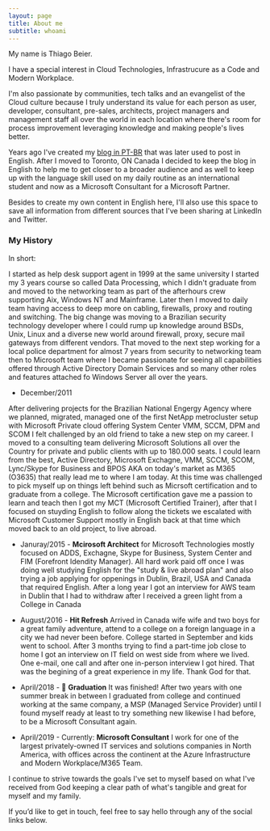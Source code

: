 ```yaml
---
layout: page
title: About me
subtitle: whoami
---
```


My name is Thiago Beier. 

I have a special interest in Cloud Technologies, Infrastrucure as a Code and Modern Workplace.

I'm also passionate by communities, tech talks and an evangelist of the Cloud culture because I truly understand its value for each person as user, developer, consultant, pre-sales, architects, project managers and management staff all over the world in each location where there's room for process improvement leveraging knowledge and making people's lives better.

Years ago I've created my [blog in PT-BR](http://thiagobeier.wordpress.com) that was later used to post in English. After I moved to Toronto, ON Canada I decided to keep the blog in English to help me to get closer to a broader audience and as well to keep up with the language skill used on my daily routine as an international student and now as a Microsoft Consultant for a Microsoft Partner.

Besides to create my own content in English here, I'll also use this space to save all information from different sources that I've been sharing at LinkedIn and Twitter.

### My History

In short:

I started as help desk support agent in 1999 at the same university I started my 3 years course so called Data Processing, which I didn't graduate from and moved to the networking team as part of the afterhours crew supporting Aix, Windows NT and Mainframe. Later then I moved to daily team having access to deep more on cabling, firewalls, proxy and routing and switching. The big change was moving to a Brazilian security technology developer where I could rump up knowledge around BSDs, Unix, Linux and a diverse new world around firewall, proxy, secure mail gateways from different vendors. That moved to the next step working for a local police department for almost 7 years from security to networking team then to Microsoft team where I became passionate for seeing all capabilities offered through Active Directory Domain Services and so many other roles and features attached fo Windows Server all over the years. 

* December/2011

After delivering projects for the Brazilian National Engergy Agency where we planned, migrated, managed one of the first NetApp metrocluster setup with Microsoft Private cloud offering System Center VMM, SCCM, DPM and SCOM I felt challenged by an old friend to take a new step on my career. I moved to a consulting team delivering Microsoft Solutions all over the Country for private and public clients with up to 180.000 seats. I could learn from the best, Active Directory, Microsoft Exchagne, VMM, SCCM, SCOM, Lync/Skype for Business and BPOS AKA on today's market as M365 (O3635) that really lead me to where I am today. At this time was challenged to pick myself up on things left behind such as Micrsoft certification and to graduate from a college. The Microsoft certification gave me a passion to learn and teach then I got my MCT (Microsoft Certified Trainer), after that I focused on stuyding English to follow along the tickets we escalated with Microsoft Customer Support mostly in English back at that time which moved back to an old project, to live abroad.


* Januray/2015 - **Mcirosoft Architect** for Microsoft Technologies mostly focused on ADDS, Exchagne, Skype for Business, System Center and FIM (Forefront Idendity Manager). All hard work paid off once I was doing well studying English for the "study & live abroad plan" and also trying a job applying for oppenings in Dublin, Brazil, USA and Canada that required English. After a long year I got an interview for AWS team in Dublin that I had to withdraw after I received a green light from a College in Canada

* August/2016 - **Hit Refresh** Arrived in Canada wife wife and two boys for a great family adventure, attend to a college on a foreign language in a city we had never been before. College started in September and kids went to school. After 3 months trying to find a part-time job close to home I got an interview on IT field on west side from where we lived. One e-mail, one call and after one in-person interview I got hired. That was the begining of a great experience in my life. Thank God for that.

* April/2018 - 🙌 **Graduation** It was finished! After two years with one summer break in between I graduated from college and continued working at the same company, a MSP (Managed Service Provider) until I found myself ready at least to try something new likewise I had before, to be a Microsoft Consultant again.

* April/2019 - Currently: **Microsoft Consultant** I work for one of the largest privately-owned IT services and solutions companies in North America, with offices across the continent at the Azure Infrastructure and Modern Workplace/M365 Team. 

I continue to strive towards the goals I've set to myself based on what I've received from God keeping a clear path of what's tangible and great for myself and my family.

If you’d like to get in touch, feel free to say hello through any of the social links below.
